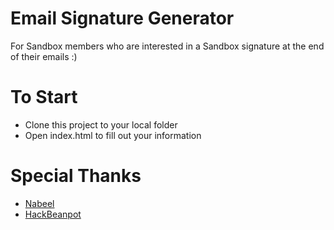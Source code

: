 # Email Signature Generator

For Sandbox members who are interested in a Sandbox signature at the end of their emails :)

# To Start
- Clone this project to your local folder
- Open index.html to fill out your information

# Special Thanks
- [Nabeel](https://github.com/nabeelsherazi)
- [HackBeanpot](https://github.com/HackBeanpot)
